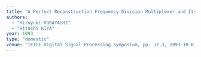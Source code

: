 ```yaml
---
title: "A Perfect Reconstruction Frequency Division Multiplexer and Its Efficient Implementation"
authors:
  - "Hiroyuki KOBAYASHI"
  - "Hitoshi KIYA"
year: 1993
type: "domestic"
venue: "IEICE Digital Signal Processing Symposium, pp. J7.3, 1993-10-01."
---
```

